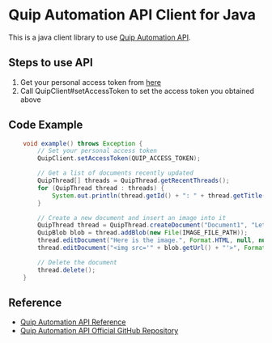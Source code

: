 Quip Automation API Client for Java
===================================

This is a java client library to use [Quip Automation API](https://salesforce.quip.com/dev/automation/documentation).

## Steps to use API

1. Get your personal access token from [here](https://quip.com/api/personal-token)
2. Call QuipClient#setAccessToken to set the access token you obtained above

## Code Example

```java
	void example() throws Exception {
		// Set your personal access token
		QuipClient.setAccessToken(QUIP_ACCESS_TOKEN);

		// Get a list of documents recently updated
		QuipThread[] threads = QuipThread.getRecentThreads();
		for (QuipThread thread : threads) {
			System.out.println(thread.getId() + ": " + thread.getTitle() + ", " + thread.getLink());
		}

		// Create a new document and insert an image into it
		QuipThread thread = QuipThread.createDocument("Document1", "Let's start!", null, Format.HTML, Type.DOCUMENT);
		QuipBlob blob = thread.addBlob(new File(IMAGE_FILE_PATH));
		thread.editDocument("Here is the image.", Format.HTML, null, null);
		thread.editDocument("<img src='" + blob.getUrl() + "'>", Format.HTML, null, null);

		// Delete the document
		thread.delete();
	}
```

## Reference

* [Quip Automation API Reference](https://quip.com/api/reference)
* [Quip Automation API Official GitHub Repository](https://github.com/quip/quip-api)